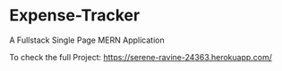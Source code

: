# Expense-Tracker
A Fullstack Single Page MERN Application

To check the full Project: https://serene-ravine-24363.herokuapp.com/
